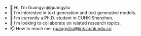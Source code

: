 - 👋 Hi, I’m Guangyi @guangyliu
- 👀 I’m interested in text generation and text generative models.
- 🌱 I’m currently a Ph.D. student in CUHK-Shenzhen.
- 💞️ I’m looking to collaborate on related research topics.
- 📫 How to reach me: guangyiliu@link.cuhk.edu.cn

<!---
guangyliu/guangyliu is a ✨ special ✨ repository because its `README.md` (this file) appears on your GitHub profile.
You can click the Preview link to take a look at your changes.
--->
